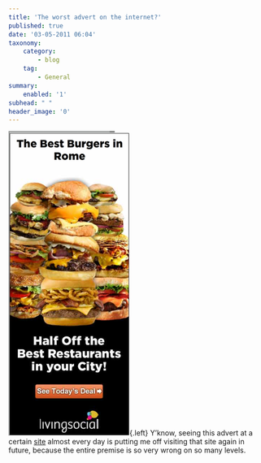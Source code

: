 ```yaml
---
title: 'The worst advert on the internet?'
published: true
date: '03-05-2011 06:04'
taxonomy:
    category:
        - blog
    tag:
        - General
summary:
    enabled: '1'
subhead: " "
header_image: '0'
---
```


![An advertisement for the best burgers in Rome, showing a stack of monumentally unappealing and unItalian hamburgers](Burgers.png){.left} Y’know, seeing this advert at a certain [site](https://www.washingtonpost.com/doonesbury/) almost every day is putting me off visiting that site again in future, because the entire premise is so very wrong on so many levels.

